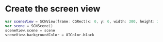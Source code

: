 # Create the screen view
```swift
var sceneView = SCNView(frame: CGRect(x: 0, y: 0, width: 300, height: 300))
var scene = SCNScene()
sceneView.scene = scene
sceneView.backgroundColor = UIColor.black
```
